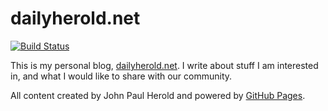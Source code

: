 dailyherold.net
===========

[![Build Status](https://travis-ci.org/dailyherold/dailyherold.github.io.svg?branch=master)](https://travis-ci.org/dailyherold/dailyherold.github.io)

This is my personal blog, [dailyherold.net](http://dailyherold.net). I write about stuff I am interested in, and what I would like to share with our community.

All content created by John Paul Herold and powered by [GitHub Pages](https://pages.github.com/).
